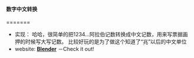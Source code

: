 #### 数字中文转换
=======
* 实现：
 哈哈，很简单的把1234...阿拉伯记数转换成中文记数，用来写票据画押的时候写大写记数。
 比较好玩的是为了做这个知道了“兆”以后的中文单位
* website: **[Blender](http://git.iioly.com/donut/blender/)** －Check it out!
